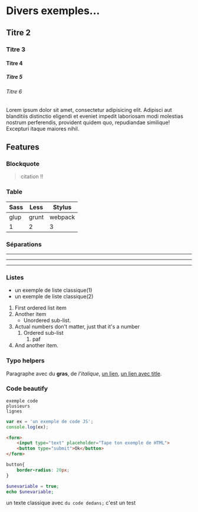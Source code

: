 # Divers exemples...
## Titre 2
### Titre 3
#### Titre 4
##### Titre 5
###### Titre 6

Lorem ipsum dolor sit amet, consectetur adipisicing elit. Adipisci aut blanditiis distinctio eligendi et eveniet impedit laboriosam modi molestias nostrum perferendis, provident quidem quo, repudiandae similique! Excepturi itaque maiores nihil.



Features
-------------



### Blockquote
> citation !!

### Table
Sass        | Less      | Stylus
---         | ---       | ---
glup        | grunt     | webpack
1           | 2         | 3



### Séparations
_______________________


*************


-------



### Listes
- un exemple de liste classique(1)
- un exemple de liste classique(2)

1. First ordered list item
2. Another item
    - Unordered sub-list. 
3. Actual numbers don't matter, just that it's a number
    1. Ordered sub-list
        1. paf
4. And another item.



### Typo helpers
Paragraphe avec du **gras**, de *l'italique*, [un lien](#acces-au-lien),
[un lien avec title](#acces-au-lien "Il a bien un title !").



### Code beautify

```
exemple code
plusieurs
lignes
```
  
```javascript
var ex = 'un exemple de code JS';
console.log(ex);
```

```html
<form>
    <input type="text" placeholder="Tape ton exemple de HTML">
    <button type="submit">Ok</button>
</form>
```

```css
button{
    border-radius: 20px;
}
```

```php
$unevariable = true;
echo $unevariable;
```

un texte classique avec `du code dedans;` c'est un test